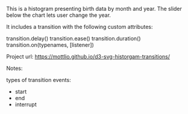 This is a histogram presenting birth data by month and year. The slider below the chart lets user change the year. 

It includes a transition with the following custom attributes:

transition.delay()
transition.ease()
transition.duration()
transition.on(typenames, [listener])

Project url: https://mottlio.github.io/d3-svg-historgam-transitions/


Notes:

types of transition events:
- start
- end
- interrupt